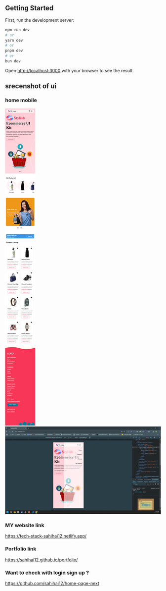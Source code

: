 
## Getting Started

First, run the development server:

```bash
npm run dev
# or
yarn dev
# or
pnpm dev
# or
bun dev
```

Open [http://localhost:3000](http://localhost:3000) with your browser to see the result.



## srecenshot of ui

### home mobile
![](https://github.com/sahihai12/home-page-next/blob/main/mobile.png)
![](https://github.com/sahihai12/home-page-next/blob/main/mobile%20menu.png)


### MY website link
https://tech-stack-sahihai12.netlify.app/

### Portfolio link
https://sahihai12.github.io/portfolio/


### Want to check with login sign up ?
https://github.com/sahihai12/home-page-next
